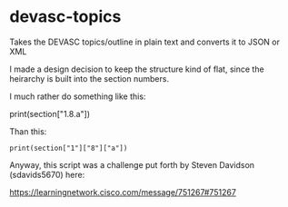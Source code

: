 # devasc-topics
Takes the DEVASC topics/outline in plain text and converts it to JSON or XML

I made a design decision to keep the structure kind of flat, since the heirarchy is built into the section numbers.

I much rather do something like this:

   print(section["1.8.a"])

Than this:

    print(section["1"]["8"]["a"])

Anyway, this script was a challenge put forth by Steven Davidson (sdavids5670) here:

https://learningnetwork.cisco.com/message/751267#751267
